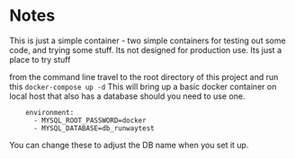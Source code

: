 # Notes

This is just a simple container - two simple containers  for testing out some code, and trying some stuff.
Its not designed for production use. Its just a place to try stuff

from the command line travel to the  root directory of this project and run this `docker-compose up -d`
This will bring up a basic docker container on local host that also has a database should you need to use one.

```
    environment:
      - MYSQL_ROOT_PASSWORD=docker
      - MYSQL_DATABASE=db_runwaytest

```

You can change these to adjust the DB name when you set it up.



